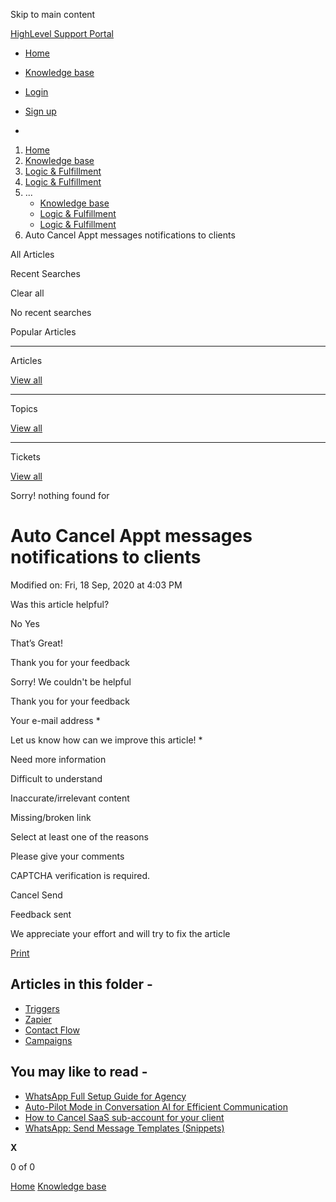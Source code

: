 Skip to main content

[ HighLevel Support Portal ](https://help.gohighlevel.com)

  * [ Home ](/support/home)
  * [ Knowledge base ](/support/solutions)

  * [Login](/support/login)
  * [Sign up](/support/signup)
  * 

  1. [Home](/support/home)
  2. [Knowledge base](/support/solutions)
  3. [Logic & Fulfillment](/support/solutions/48000452118)
  4. [Logic & Fulfillment](/support/solutions/folders/48000673695)
  5. ... 
     * [Knowledge base](/support/solutions)
     * [Logic & Fulfillment](/support/solutions/48000452118)
     * [Logic & Fulfillment](/support/solutions/folders/48000673695)
  6. Auto Cancel Appt messages notifications to clients

All  Articles 

Recent Searches

Clear all

No recent searches

Popular Articles

* * *

Articles

[View all](/support/search/solutions)

* * *

Topics

[View all](/support/search/topics)

* * *

Tickets

[View all](/support/search/tickets)

Sorry! nothing found for   

# Auto Cancel Appt messages notifications to clients

Modified on: Fri, 18 Sep, 2020 at 4:03 PM

Was this article helpful?

No  Yes 

That’s Great!

Thank you for your feedback

Sorry! We couldn't be helpful

Thank you for your feedback

Your e-mail address *

Let us know how can we improve this article! *

Need more information 

Difficult to understand 

Inaccurate/irrelevant content 

Missing/broken link 

Select at least one of the reasons 

Please give your comments 

CAPTCHA verification is required. 

Cancel  Send 

Feedback sent

We appreciate your effort and will try to fix the article

[Print](javascript:print\(\))

## Articles in this folder -

  * [Triggers](/support/solutions/articles/48001157620-triggers)
  * [Zapier](/support/solutions/articles/48001157622-zapier)
  * [Contact Flow](/support/solutions/articles/48001157626-contact-flow)
  * [Campaigns](/support/solutions/articles/48001157629-campaigns)

## You may like to read -

  * [WhatsApp Full Setup Guide for Agency](/support/solutions/articles/48001206216-whatsapp-full-setup-guide-for-agency)
  * [Auto-Pilot Mode in Conversation AI for Efficient Communication](/support/solutions/articles/155000001022-auto-pilot-mode-in-conversation-ai-for-efficient-communication)
  * [How to Cancel SaaS sub-account for your client](/support/solutions/articles/48001216453-how-to-cancel-saas-sub-account-for-your-client)
  * [WhatsApp: Send Message Templates (Snippets)](/support/solutions/articles/155000003069-whatsapp-send-message-templates-snippets-)

**X**

0 of 0 []()

[Home](/support/home) [Knowledge base](/support/solutions)
